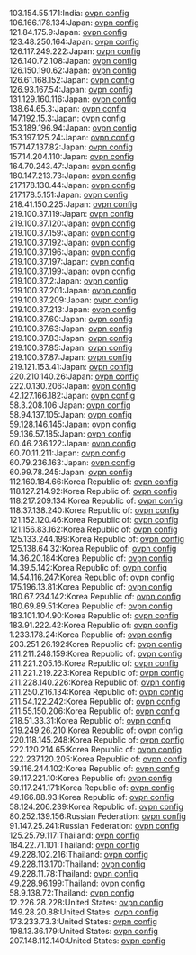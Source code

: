 103.154.55.171:India: [ovpn config](vpn/103_154_55_171.ovpn)  
106.166.178.134:Japan: [ovpn config](vpn/106_166_178_134.ovpn)  
121.84.175.9:Japan: [ovpn config](vpn/121_84_175_9.ovpn)  
123.48.250.164:Japan: [ovpn config](vpn/123_48_250_164.ovpn)  
126.117.249.222:Japan: [ovpn config](vpn/126_117_249_222.ovpn)  
126.140.72.108:Japan: [ovpn config](vpn/126_140_72_108.ovpn)  
126.150.190.62:Japan: [ovpn config](vpn/126_150_190_62.ovpn)  
126.61.168.152:Japan: [ovpn config](vpn/126_61_168_152.ovpn)  
126.93.167.54:Japan: [ovpn config](vpn/126_93_167_54.ovpn)  
131.129.160.116:Japan: [ovpn config](vpn/131_129_160_116.ovpn)  
138.64.65.3:Japan: [ovpn config](vpn/138_64_65_3.ovpn)  
147.192.15.3:Japan: [ovpn config](vpn/147_192_15_3.ovpn)  
153.189.196.94:Japan: [ovpn config](vpn/153_189_196_94.ovpn)  
153.197.125.24:Japan: [ovpn config](vpn/153_197_125_24.ovpn)  
157.147.137.82:Japan: [ovpn config](vpn/157_147_137_82.ovpn)  
157.14.204.110:Japan: [ovpn config](vpn/157_14_204_110.ovpn)  
164.70.243.47:Japan: [ovpn config](vpn/164_70_243_47.ovpn)  
180.147.213.73:Japan: [ovpn config](vpn/180_147_213_73.ovpn)  
217.178.130.44:Japan: [ovpn config](vpn/217_178_130_44.ovpn)  
217.178.5.151:Japan: [ovpn config](vpn/217_178_5_151.ovpn)  
218.41.150.225:Japan: [ovpn config](vpn/218_41_150_225.ovpn)  
219.100.37.119:Japan: [ovpn config](vpn/219_100_37_119.ovpn)  
219.100.37.120:Japan: [ovpn config](vpn/219_100_37_120.ovpn)  
219.100.37.159:Japan: [ovpn config](vpn/219_100_37_159.ovpn)  
219.100.37.192:Japan: [ovpn config](vpn/219_100_37_192.ovpn)  
219.100.37.196:Japan: [ovpn config](vpn/219_100_37_196.ovpn)  
219.100.37.197:Japan: [ovpn config](vpn/219_100_37_197.ovpn)  
219.100.37.199:Japan: [ovpn config](vpn/219_100_37_199.ovpn)  
219.100.37.2:Japan: [ovpn config](vpn/219_100_37_2.ovpn)  
219.100.37.201:Japan: [ovpn config](vpn/219_100_37_201.ovpn)  
219.100.37.209:Japan: [ovpn config](vpn/219_100_37_209.ovpn)  
219.100.37.213:Japan: [ovpn config](vpn/219_100_37_213.ovpn)  
219.100.37.60:Japan: [ovpn config](vpn/219_100_37_60.ovpn)  
219.100.37.63:Japan: [ovpn config](vpn/219_100_37_63.ovpn)  
219.100.37.83:Japan: [ovpn config](vpn/219_100_37_83.ovpn)  
219.100.37.85:Japan: [ovpn config](vpn/219_100_37_85.ovpn)  
219.100.37.87:Japan: [ovpn config](vpn/219_100_37_87.ovpn)  
219.121.153.41:Japan: [ovpn config](vpn/219_121_153_41.ovpn)  
220.210.140.26:Japan: [ovpn config](vpn/220_210_140_26.ovpn)  
222.0.130.206:Japan: [ovpn config](vpn/222_0_130_206.ovpn)  
42.127.166.182:Japan: [ovpn config](vpn/42_127_166_182.ovpn)  
58.3.208.106:Japan: [ovpn config](vpn/58_3_208_106.ovpn)  
58.94.137.105:Japan: [ovpn config](vpn/58_94_137_105.ovpn)  
59.128.146.145:Japan: [ovpn config](vpn/59_128_146_145.ovpn)  
59.136.57.185:Japan: [ovpn config](vpn/59_136_57_185.ovpn)  
60.46.236.122:Japan: [ovpn config](vpn/60_46_236_122.ovpn)  
60.70.11.211:Japan: [ovpn config](vpn/60_70_11_211.ovpn)  
60.79.236.163:Japan: [ovpn config](vpn/60_79_236_163.ovpn)  
60.99.78.245:Japan: [ovpn config](vpn/60_99_78_245.ovpn)  
112.160.184.66:Korea Republic of: [ovpn config](vpn/112_160_184_66.ovpn)  
118.127.214.92:Korea Republic of: [ovpn config](vpn/118_127_214_92.ovpn)  
118.217.209.134:Korea Republic of: [ovpn config](vpn/118_217_209_134.ovpn)  
118.37.138.240:Korea Republic of: [ovpn config](vpn/118_37_138_240.ovpn)  
121.152.120.46:Korea Republic of: [ovpn config](vpn/121_152_120_46.ovpn)  
121.156.83.162:Korea Republic of: [ovpn config](vpn/121_156_83_162.ovpn)  
125.133.244.199:Korea Republic of: [ovpn config](vpn/125_133_244_199.ovpn)  
125.138.64.32:Korea Republic of: [ovpn config](vpn/125_138_64_32.ovpn)  
14.36.20.184:Korea Republic of: [ovpn config](vpn/14_36_20_184.ovpn)  
14.39.5.142:Korea Republic of: [ovpn config](vpn/14_39_5_142.ovpn)  
14.54.116.247:Korea Republic of: [ovpn config](vpn/14_54_116_247.ovpn)  
175.196.13.81:Korea Republic of: [ovpn config](vpn/175_196_13_81.ovpn)  
180.67.234.142:Korea Republic of: [ovpn config](vpn/180_67_234_142.ovpn)  
180.69.89.51:Korea Republic of: [ovpn config](vpn/180_69_89_51.ovpn)  
183.101.104.90:Korea Republic of: [ovpn config](vpn/183_101_104_90.ovpn)  
183.91.222.42:Korea Republic of: [ovpn config](vpn/183_91_222_42.ovpn)  
1.233.178.24:Korea Republic of: [ovpn config](vpn/1_233_178_24.ovpn)  
203.251.26.192:Korea Republic of: [ovpn config](vpn/203_251_26_192.ovpn)  
211.211.248.159:Korea Republic of: [ovpn config](vpn/211_211_248_159.ovpn)  
211.221.205.16:Korea Republic of: [ovpn config](vpn/211_221_205_16.ovpn)  
211.221.219.223:Korea Republic of: [ovpn config](vpn/211_221_219_223.ovpn)  
211.228.140.226:Korea Republic of: [ovpn config](vpn/211_228_140_226.ovpn)  
211.250.216.134:Korea Republic of: [ovpn config](vpn/211_250_216_134.ovpn)  
211.54.122.242:Korea Republic of: [ovpn config](vpn/211_54_122_242.ovpn)  
211.55.150.206:Korea Republic of: [ovpn config](vpn/211_55_150_206.ovpn)  
218.51.33.31:Korea Republic of: [ovpn config](vpn/218_51_33_31.ovpn)  
219.249.26.210:Korea Republic of: [ovpn config](vpn/219_249_26_210.ovpn)  
220.118.145.248:Korea Republic of: [ovpn config](vpn/220_118_145_248.ovpn)  
222.120.214.65:Korea Republic of: [ovpn config](vpn/222_120_214_65.ovpn)  
222.237.120.205:Korea Republic of: [ovpn config](vpn/222_237_120_205.ovpn)  
39.116.244.102:Korea Republic of: [ovpn config](vpn/39_116_244_102.ovpn)  
39.117.221.10:Korea Republic of: [ovpn config](vpn/39_117_221_10.ovpn)  
39.117.241.171:Korea Republic of: [ovpn config](vpn/39_117_241_171.ovpn)  
49.166.88.93:Korea Republic of: [ovpn config](vpn/49_166_88_93.ovpn)  
58.124.206.239:Korea Republic of: [ovpn config](vpn/58_124_206_239.ovpn)  
80.252.139.156:Russian Federation: [ovpn config](vpn/80_252_139_156.ovpn)  
91.147.25.241:Russian Federation: [ovpn config](vpn/91_147_25_241.ovpn)  
125.25.79.117:Thailand: [ovpn config](vpn/125_25_79_117.ovpn)  
184.22.71.101:Thailand: [ovpn config](vpn/184_22_71_101.ovpn)  
49.228.102.216:Thailand: [ovpn config](vpn/49_228_102_216.ovpn)  
49.228.113.170:Thailand: [ovpn config](vpn/49_228_113_170.ovpn)  
49.228.11.78:Thailand: [ovpn config](vpn/49_228_11_78.ovpn)  
49.228.96.199:Thailand: [ovpn config](vpn/49_228_96_199.ovpn)  
58.9.138.72:Thailand: [ovpn config](vpn/58_9_138_72.ovpn)  
12.226.28.228:United States: [ovpn config](vpn/12_226_28_228.ovpn)  
149.28.20.88:United States: [ovpn config](vpn/149_28_20_88.ovpn)  
173.233.73.3:United States: [ovpn config](vpn/173_233_73_3.ovpn)  
198.13.36.179:United States: [ovpn config](vpn/198_13_36_179.ovpn)  
207.148.112.140:United States: [ovpn config](vpn/207_148_112_140.ovpn)  
